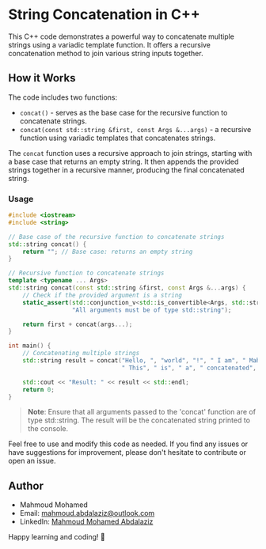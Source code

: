 # String Concatenation in C++

This C++ code demonstrates a powerful way to concatenate multiple strings using a variadic template function. It offers a recursive concatenation method to join various string inputs together.

## How it Works

The code includes two functions:
- `concat()` - serves as the base case for the recursive function to concatenate strings.
- `concat(const std::string &first, const Args &...args)` - a recursive function using variadic templates that concatenates strings.

The `concat` function uses a recursive approach to join strings, starting with a base case that returns an empty string. It then appends the provided strings together in a recursive manner, producing the final concatenated string.

### Usage

```cpp
#include <iostream>
#include <string>

// Base case of the recursive function to concatenate strings
std::string concat() {
    return ""; // Base case: returns an empty string
}

// Recursive function to concatenate strings
template <typename ... Args>
std::string concat(const std::string &first, const Args &...args) {
    // Check if the provided argument is a string
    static_assert(std::conjunction_v<std::is_convertible<Args, std::string>...>,
                  "All arguments must be of type std::string");

    return first + concat(args...);
}

int main() {
    // Concatenating multiple strings
    std::string result = concat("Hello, ", "world", "!", " I am", " Mahmoud ", "and",
                                " This", " is", " a", " concatenated", " string.");

    std::cout << "Result: " << result << std::endl;
    return 0;
}

```

> **Note**: Ensure that all arguments passed to the 'concat' function are of type std::string.
The result will be the concatenated string printed to the console.

Feel free to use and modify this code as needed. If you find any issues or have suggestions for improvement, please don't hesitate to contribute or open an issue.

## Author

- Mahmoud Mohamed
- Email: mahmoud.abdalaziz@outlook.com
- LinkedIn: [Mahmoud Mohamed Abdalaziz](https://www.linkedin.com/in/mahmoud-mohamed-abd/)

Happy learning and coding! 🚀
